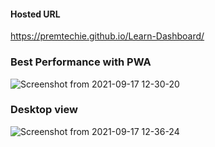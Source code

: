 #### Hosted URL
https://premtechie.github.io/Learn-Dashboard/

### Best Performance with PWA
![Screenshot from 2021-09-17 12-30-20](https://user-images.githubusercontent.com/68818030/133739303-0c6e6ec9-fe45-428d-9116-29497cfa5d1f.png)
### Desktop view
![Screenshot from 2021-09-17 12-36-24](https://user-images.githubusercontent.com/68818030/133739891-01d74862-f81a-4732-b69b-ff8a72036fd7.png)

